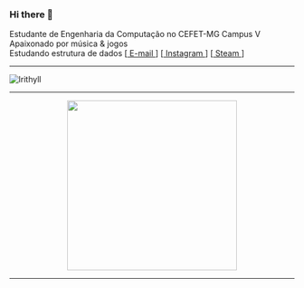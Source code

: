 ### Hi there 👋

Estudante de Engenharia da Computação no CEFET-MG Campus V \
Apaixonado por música & jogos \
Estudando estrutura de dados 
[<a href="jorgevgsouza@gmail.com"> E-mail </a>]  [<a href="https://www.instagram.com/jvsouzx/"> Instagram </a>] [<a href="https://steamcommunity.com/id/jvsouzx/"> Steam </a>]

--------------------------------------------

![Irithyll](https://user-images.githubusercontent.com/60747654/149629057-56e89852-6754-4e4e-9627-be8fb4ae960b.gif)

--------------------------------------------
<div align="center">
  <a href="https://github.com/jvsouzx">
  <img height="300em" src="https://github-readme-stats.vercel.app/api?username=jvsouzx&show_icons=true&theme=dark&include_all_commits=true&count_private=true"/>
</div>
  
--------------------------------------------


